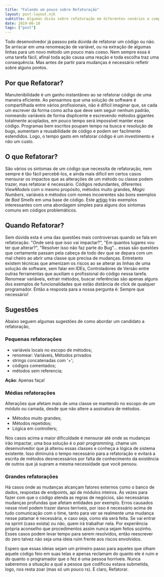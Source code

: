 ```yaml
---
title: "Falando um pouco sobre Refatoração"
layout: post-layout.njk
subtitle: Algumas dicas sobre refatoração em diferentes cenários e complexidades.
date: 2019-06-10
tags: ["post"]
---
```


Todo desenvolvedor já passou pela dúvida de refatorar um código ou não. Se arriscar em uma renomeação de variável, ou na extração de algumas linhas para um novo método um pouco mais coeso. Nem sempre essa é uma tarefa fácil, afinal toda ação causa uma reação e toda escolha traz uma consequência. Mas antes de partir para mudanças é necessário refletir sobre alguns pontos.

## Por que Refatorar?

Manutenibilidade é um ganho instantâneo ao se refatorar código de uma maneira eficiente. Ao pensarmos que uma solução de software é compartilhada entre vários profissionais, não é difícil imaginar que, se cada um escrever da forma como acha que deve sem seguir nenhum padrão, nomeando variáveis de forma displicente e escrevendo métodos gigantes totalmente acoplados, em pouco tempo será impossível manter esse código. Programas bem escritos poupam tempo na busca e resolução de bugs, aumentam a reusabilidade de código e podem ser facilmente estendidos. Logo, o tempo gasto em refatorar código é um investimento e não um custo.

## O que Refatorar?

São vários os sintomas de um código que necessita de refatoração, nem sempre é tão fácil percebê-los, e ainda mais difícil em certos casos mensurar os impactos que as alterações de um método ou classe podem trazer, mas refatorar é necessário. Códigos redundantes, diferentes _ViewModels_ com o mesmo propósito, métodos muito grandes, _Magic Numbers_, variáveis e métodos com nomes incoerentes são bons exemplos de _Bad Smells_ em uma base de código. Este [artigo](https://agilecoachninja.wordpress.com/2017/03/20/code-smells-refactoring/) trás exemplos interessantes com uma abordagem simples para alguns dos sintomas comuns em códigos problemáticos.

## Quando Refatorar?

Sem dúvida esta é uma das questões mais controversas quando se fala em refatoração. "Onde será que isso vai impactar?", "Em quantos lugares vou ter que alterar?", "Resolver isso não faz parte do Bug"... essas são questões que certamente passam pela cabeça de todo dev que se depara com um mal cheiro ao abrir uma classe que precisa de mudanças. Entretanto existem técnicas que amenizam os riscos ao se alterar as linhas de uma solução de software, sem falar em IDEs, Controladores de Versão entre outras ferramentas que auxiliam o profissional do código nessa tarefa. Renomear variáveis, extrair métodos, buscar referências são apenas alguns dos exemplos de funcionalidades que estão distância de click de qualquer programador. Então a resposta para a nossa pergunta é: Sempre que necessário!

## Sugestões

Abaixo seguem algumas sugestões de como abordar um candidato a refatoração,

### Pequenas refatorações

- variáveis locais no escopo de métodos;
- renomear: Variáveis, Métodos privados
- strings concatenadas com '+';
- códigos comentados;
- métodos sem referencia;

**Ação**: Apenas faça!

### Médias refatorações

Alterações que afetam mais de uma classe se mantendo no escopo de um módulo ou camada, desde que não altere a assinatura de métodos.

- Métodos muito grandes;
- Métodos repetidos;
- Lógica em controllers;

Nos casos acima a maior dificuldade é mensurar até onde as mudanças irão impactar, uma boa solução é o _pair programming_, chame um desenvolvedor que já alterou essas classes e conheça a lógica de sistema existente. Isso diminuirá o tempo necessário para a refatoração e evitará a escrita de métodos desnecessários por falta de conhecimento da existência de outros que já supram a mesma necessidade que você pensou.

### Grandes refatorações

Há casos onde as mudanças alcançam fatores externos como o banco de dados, respostas de endpoints, api de módulos inteiros. Às vezes para fazer com que o código atenda as regras de negócios, são necessárias mudanças profundas que afetam entidades por exemplo. Erros causados nesse nível podem trazer danos terríveis, por isso é necessário acima de tudo comunicação com o time, tanto para ver se realmente uma mudança nesse patamar é necessária, e caso seja, como ela será feita. Se vai entrar na sprint (caso exista) ou não, quem irá trabalhar nela. Por experiência própria aconselho que procedimentos assim nunca sejam feitos sozinho. Esses casos podem levar tempo para serem resolvidos, então reescrever do zero talvez não seja uma ideia ruim frente aos riscos envolvidos.

Espero que essas ideias sejam um primeiro passo para aqueles que olham aquele código feio em suas telas e apenas reclamam do quanto ele é ruim e do quanto o programador que o fez é uma pessoa horríveis. Nunca saberemos a situação a qual a pessoa que codificou estava submetida, logo, nos resta zoar (mas só um pouco rs). E claro, Refatorar.
